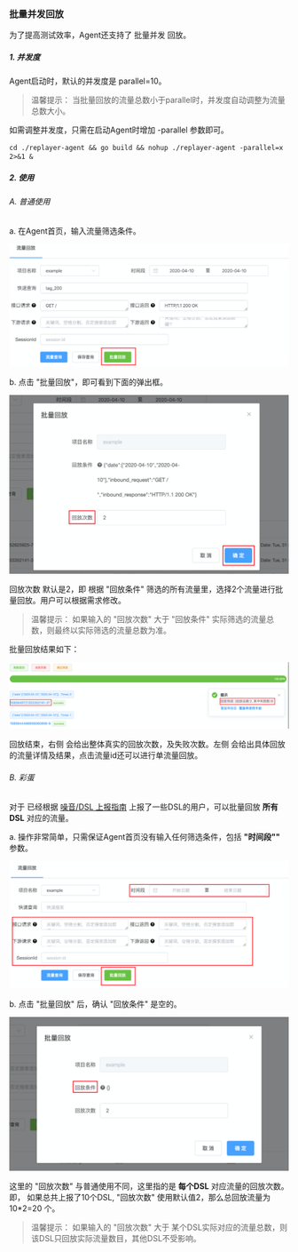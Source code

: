 ### 批量并发回放

为了提高测试效率，Agent还支持了 批量并发 回放。
 

##### 1. 并发度

Agent启动时，默认的并发度是 parallel=10。
> 温馨提示：
> 当批量回放的流量总数小于parallel时，并发度自动调整为流量总数大小。

如需调整并发度，只需在启动Agent时增加 -parallel 参数即可。
```shell script
cd ./replayer-agent && go build && nohup ./replayer-agent -parallel=x 2>&1 &
```

##### 2. 使用

###### A. 普通使用

a. 在Agent首页，输入流量筛选条件。

![web_index_parallel](../images/web_index_parallel.png)

b. 点击 "批量回放"，即可看到下面的弹出框。

![web_parallel_tab](../images/web_parallel_tab.png)

回放次数 默认是2，即 根据 "回放条件" 筛选的所有流量里，选择2个流量进行批量回放。用户可以根据需求修改。

> 温馨提示：
> 如果输入的 "回放次数" 大于 "回放条件" 实际筛选的流量总数，则最终以实际筛选的流量总数为准。

批量回放结果如下：

![parallel_detail](../images/parallel_detail.png)

回放结束，右侧 会给出整体真实的回放次数，及失败次数。左侧 会给出具体回放的流量详情及结果，点击流量id还可以进行单流量回放。


###### B. 彩蛋

对于 已经根据 [噪音/DSL 上报指南](./guide/report.md#1-dsl上报) 上报了一些DSL的用户，可以批量回放 **所有DSL** 对应的流量。

a. 操作非常简单，只需保证Agent首页没有输入任何筛选条件，包括 **"时间段""** 参数。

![parallel_caidan](../images/parallel_caidan.png)

b. 点击 "批量回放" 后，确认 "回放条件" 是空的。

![parallel_caidan_tab](../images/parallel_caidan_tab.png)

这里的 "回放次数" 与普通使用不同，这里指的是 **每个DSL** 对应流量的回放次数。即， 如果总共上报了10个DSL, "回放次数" 使用默认值2，那么总回放流量为 10*2=20 个。

> 温馨提示：
> 如果输入的 "回放次数" 大于 某个DSL实际对应的流量总数，则 该DSL只回放实际流量数目，其他DSL不受影响。
